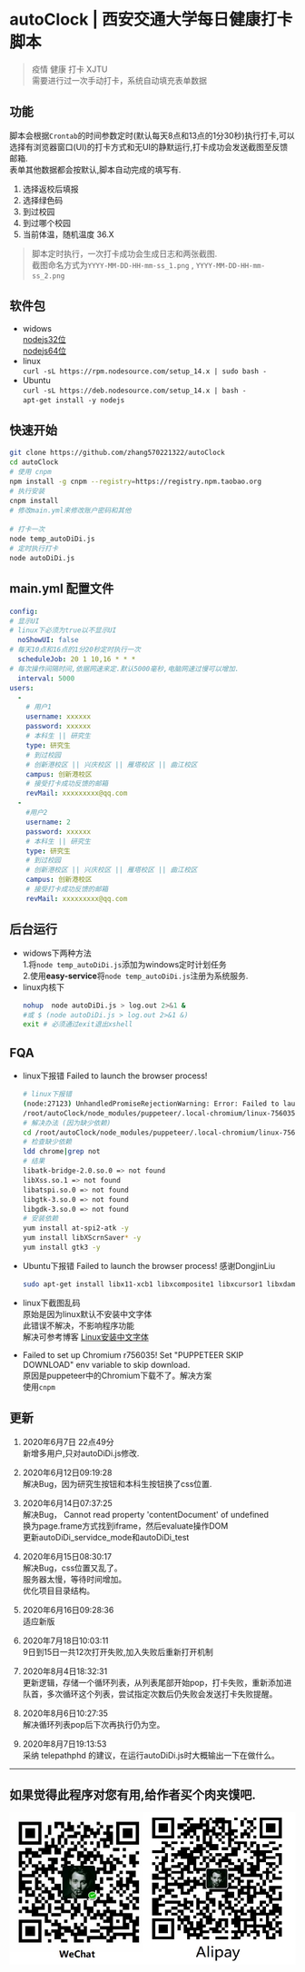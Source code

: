 # autoClock | 西安交通大学每日健康打卡脚本

> 疫情 健康 打卡  XJTU  
> 需要进行过一次手动打卡，系统自动填充表单数据

## 功能

脚本会根据`Crontab`的时间参数定时(默认每天8点和13点的1分30秒)执行打卡,可以选择有浏览器窗口(UI)的打卡方式和无UI的静默运行,打卡成功会发送截图至反馈邮箱.  
表单其他数据都会按默认,脚本自动完成的填写有.
1. 选择返校后填报
2. 选择绿色码
3. 到过校园
4. 到过哪个校园
5. 当前体温，随机温度 36.X  
> 脚本定时执行，一次打卡成功会生成日志和两张截图.   
截图命名方式为`YYYY-MM-DD-HH-mm-ss_1.png` ,  `YYYY-MM-DD-HH-mm-ss_2.png`

## 软件包
* widows  
  [nodejs32位](https://npm.taobao.org/mirrors/node/v14.4.0/node-v14.4.0-x86.msi)   
  [nodejs64位](https://npm.taobao.org/mirrors/node/v14.4.0/node-v14.4.0-x64.msi)
* linux   
  `curl -sL https://rpm.nodesource.com/setup_14.x | sudo bash -`
* Ubuntu  
  `curl -sL https://deb.nodesource.com/setup_14.x | bash -`  
  `apt-get install -y nodejs`
## 快速开始

```bash 
git clone https://github.com/zhang570221322/autoClock
cd autoClock
# 使用 cnpm
npm install -g cnpm --registry=https://registry.npm.taobao.org
# 执行安装
cnpm install
# 修改main.yml来修改账户密码和其他

# 打卡一次
node temp_autoDiDi.js
# 定时执行打卡
node autoDiDi.js

```
## main.yml 配置文件

```yml
config: 
# 显示UI
# linux下必须为true以不显示UI
  noShowUI: false
# 每天10点和16点的1分20秒定时执行一次
  scheduleJob: 20 1 10,16 * * *
# 每次操作间隔时间,依据网速来定.默认5000毫秒,电脑网速过慢可以增加.
  interval: 5000
users: 
  -
    # 用户1
    username: xxxxxx
    password: xxxxxx
    # 本科生 || 研究生
    type: 研究生
    # 到过校园
    # 创新港校区 || 兴庆校区 || 雁塔校区 || 曲江校区
    campus: 创新港校区
    # 接受打卡成功反馈的邮箱
    revMail: xxxxxxxxx@qq.com
  -
    #用户2
    username: 2
    password: xxxxxx
    # 本科生 || 研究生
    type: 研究生
    # 到过校园
    # 创新港校区 || 兴庆校区 || 雁塔校区 || 曲江校区
    campus: 创新港校区
    # 接受打卡成功反馈的邮箱
    revMail: xxxxxxxxx@qq.com
```


##  后台运行
* widows下两种方法   
1.将`node temp_autoDiDi.js`添加为windows定时计划任务  
2.使用**easy-service**将`node temp_autoDiDi.js`注册为系统服务.  
* linux内核下  
  ```bash
  nohup  node autoDiDi.js > log.out 2>&1 &
  #或 $ (node autoDiDi.js > log.out 2>&1 &)
  exit # 必须通过exit退出xshell
  ```


## FQA

- linux下报错   Failed to launch the browser process!
  ```bash
  # linux下报错
  (node:27123) UnhandledPromiseRejectionWarning: Error: Failed to launch the browser process!
  /root/autoClock/node_modules/puppeteer/.local-chromium/linux-756035/chrome-linux/chrome: error while loading shared libraries: libatk-bridge-2.0.so.0: cannot open shared object file: No such file or directory
  # 解决办法 (因为缺少依赖)
  cd /root/autoClock/node_modules/puppeteer/.local-chromium/linux-756035/chrome-linux/
  # 检查缺少依赖
  ldd chrome|grep not
  # 结果
  libatk-bridge-2.0.so.0 => not found
  libXss.so.1 => not found
  libatspi.so.0 => not found
  libgtk-3.so.0 => not found
  libgdk-3.so.0 => not found
  # 安装依赖
  yum install at-spi2-atk -y
  yum install libXScrnSaver* -y
  yum install gtk3 -y
  ```
- Ubuntu下报错   Failed to launch the browser process! 感谢DongjinLiu
  ```bash
  sudo apt-get install libx11-xcb1 libxcomposite1 libxcursor1 libxdamage1 libxi6 libxtst6 libnss3 libcups2 libxss1 libxrandr2 libasound2 libpangocairo-1.0-0 libatk1.0-0 libatk-bridge2.0-0 libgtk-3-0
  ``` 
- linux下截图乱码  
原始是因为linux默认不安装中文字体  
此错误不解决，不影响程序功能   
解决可参考博客 [Linux安装中文字体](https://www.cnblogs.com/huangyanqi/p/10609587.html)

- Failed to set up Chromium r756035! Set "PUPPETEER SKIP DOWNLOAD" env variable to skip download.  
  原因是puppeteer中的Chromium下载不了。解决方案  
  使用`cnpm`
## 更新
1. 2020年6月7日 22点49分  
新增多用户,只对autoDiDi.js修改. 

2. 2020年6月12日09:19:28  
解决Bug，因为研究生按钮和本科生按钮换了css位置.

3. 2020年6月14日07:37:25  
解决Bug， Cannot read property 'contentDocument' of undefined  
换为page.frame方式找到iframe，然后evaluate操作DOM  
更新autoDiDi_servidce_mode和autoDiDi_test  

4. 2020年6月15日08:30:17  
解决Bug，css位置又乱了。  
服务器太慢，等待时间增加。  
优化项目目录结构。  

5. 2020年6月16日09:28:36  
适应新版

6. 2020年7月18日10:03:11  
   9日到15日一共12次打开失败,加入失败后重新打开机制
7. 2020年8月4日18:32:31  
   更新逻辑，存储一个循环列表，从列表尾部开始pop，打卡失败，重新添加进队首，多次循环这个列表，尝试指定次数后仍失败会发送打卡失败提醒。
8. 2020年8月6日10:27:35  
   解决循环列表pop后下次再执行仍为空。
9. 2020年8月7日19:13:53   
   采纳 telepathphd 的建议，在运行autoDiDi.js时大概输出一下在做什么。  

------

如果觉得此程序对您有用,给作者买个肉夹馍吧.
--------------
![avatar](https://github.com/zhang570221322/Figure_bed/blob/master/WeChat_Alipay.jpg?raw=true)
